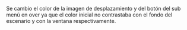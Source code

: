 Se cambio el color de la imagen de desplazamiento y del botón del sub menú en over ya que el color inicial no contrastaba con el fondo del escenario y con la ventana respectivamente.